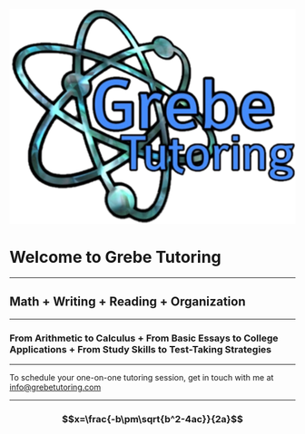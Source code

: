 ![md-logo](logo_noshadow.png)

# Welcome to Grebe Tutoring

---

## Math + Writing + Reading + Organization

---

### From Arithmetic to Calculus + From Basic Essays to College Applications + From Study Skills to Test-Taking Strategies

---

To schedule your one-on-one tutoring session, get in touch with me at [info@grebetutoring.com](mailto:info@grebetutoring.com)

---

### $$x=\frac{-b\pm\sqrt{b^2-4ac}}{2a}$$
